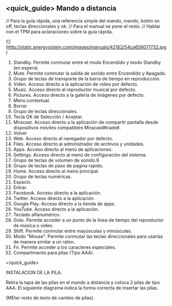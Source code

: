 ## <quick_guide> Mando a distancia
// Para la guía rápida, una referencia simple del mando, mando, botón on off, teclas direccionales y ok.
// Para el manual se pone el resto.
// Hablar con el TPM para aclaraciones sobre la guía rápida.


![] (http://static.energysistem.com/images/manuals/42162/54ca656071732.jpg)

1. Standby. Permite conmutar entre el modo Encendido y modo Standby (en espera).
2. Mute. Permite conmutar la salida de sonido entre Encendido y Apagado.
3. Grupo de teclas de transporte de la barra de tiempo en reproducción.
4. Video. Acceso directo a la aplicación de video por defecto.
5. Music. Acceso directo al reproductor musical por defecto.
6. Pictures. Acceso directo a la galería de imágenes por defecto.
7. Menu contextual.
8. Borrar.
9. Grupo de teclas direccionales.
10. Tecla OK de Selección / Aceptar.
11.  Miracast. Acceso directo a la aplicación de compartir pantalla desde dispositivos móviles compatibles Miracast#trade#.
12. Volver
13. Web. Acceso directo al navegador por defecto.
14. Files. Acceso directo al administrador de archivos y unidades.
15. Apps. Acceso directo al menú de aplicaciones.
16. Settings. Acceso directo al menú de configuración del sistema.
17. Grupo de teclas de volumen de sonido.9
18. Grupo de teclas de paso de pagina rapido.
19. Home. Acceso directo al menú principal.
20. Grupo de teclas numéricas.
21. Espacio.
22. Entrar. 
23. Facebook. Acceso directo a la aplicación.
24. Twitter. Acceso directo a la aplicación.
25. Google Play. Acceso directo a la tienda de apps.
26. YouTube. Acceso directo a la aplicación.
27. Teclado alfanumérico.
28. Goto. Permite acceder a un punto de la línea de tiempo del reproductor de música o video.
29. Shift. Permite conmutar entre mayúsculas y minúsculas.
30. Modo "Mouse". Permite conmutar las teclas direccionales para usarlas de manera similar a un ratón.
31. Fn. Permite acceder a los caracteres especiales.
32. Compartimento para pilas (Tipo AAA).
 
</quick_guide>

INSTALACION DE LA PILA.

Retira la tapa de las pilas en el mando a distancia y coloca 2 pilas de tipo AAA. El siguiente diagrama indica la forma correcta de insertar las pilas.

(MEter resto de texto de cambio de pilas).


